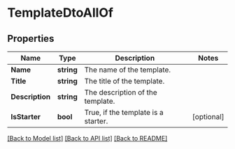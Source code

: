 # TemplateDtoAllOf

## Properties

Name | Type | Description | Notes
------------ | ------------- | ------------- | -------------
**Name** | **string** | The name of the template. | 
**Title** | **string** | The title of the template. | 
**Description** | **string** | The description of the template. | 
**IsStarter** | **bool** | True, if the template is a starter. | [optional] 

[[Back to Model list]](../README.md#documentation-for-models) [[Back to API list]](../README.md#documentation-for-api-endpoints) [[Back to README]](../README.md)


